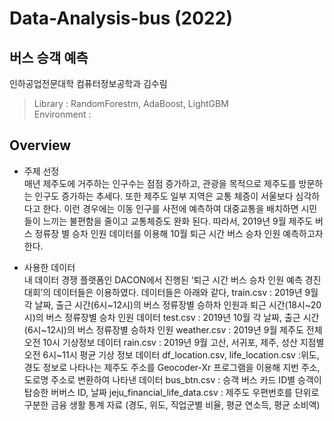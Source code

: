 # Data-Analysis-bus (2022)
## 버스 승객 예측
인하공업전문대학 컴퓨터정보공학과 김수림
> Library : RandomForestm, AdaBoost, LightGBM  
> Environment :
## Overview
* 주제 선정  
매년 제주도에 거주하는 인구수는 점점 증가하고, 관광을 목적으로 제주도를 방문하는 인구도 증가하는 추세다. 또한 제주도 일부 지역은 교통 체증이 서울보다 심각하다고 한다. 이런 경우에는 이동 인구를 사전에 예측하여 대중교통을 배치하면 시민들이 느끼는 불편함을 줄이고 교통체증도 완화 된다.
따라서, 2019년 9월 제주도 버스 정류장 별 승차 인원 데이터를 이용해 10월 퇴근 시간 버스 승차 인원 예측하고자 한다.  

* 사용한 데이터  
내 데이터 경쟁 플랫폼인 DACON에서 진행된 ‘퇴근 시간 버스 승차 인원 예측 경진대회’의 데이터들은 이용하였다. 데이터들은 아래와 같다,
train.csv : 2019년 9월 각 날짜, 출근 시간(6시~12시)의 버스 정류장별 승하차 인원과 퇴근 시간(18시~20시)의 버스 정류장별 승차 인원 데이터
test.csv : 2019년 10월 각 날짜, 출근 시간(6시~12시)의 버스 정류장별 승하차 인원
weather.csv : 2019년 9월 제주도 전체 오전 10시 기상정보 데이터
rain.csv : 2019년 9월 고산, 서귀포, 제주, 성산 지점별 오전 6시~11시 평균 기상 정보 데이터
df_location.csv, life_location.csv :위도, 경도 정보로 나타나는 제주도 주소를 Geocoder-Xr 프로그램을 이용해 지번 주소, 도로명 주소로 변환하여 나타낸 데이터
bus_btn.csv : 승객 버스 카드 ID별 승객이 탑승한 버버스 ID, 날짜
jeju_financial_life_data.csv : 제주도 우편번호를 단위로 구분한 금융 생활 통계 자료 (경도, 위도, 직업군별 비율, 평균 연소득, 평균 소비액)

